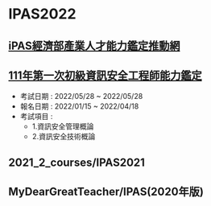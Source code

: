 # IPAS2022

## [iPAS經濟部產業人才能力鑑定推動網](https://www.ipas.org.tw/)

## [111年第一次初級資訊安全工程師能力鑑定](https://www.ipas.org.tw/ISE/AbilityExamBulletinList.aspx?exmno=26076afa-172c-4f2c-a317-6d90a64409c3)

- 考試日期 : 2022/05/28 ~ 2022/05/28
- 報名日期 : 2022/01/15 ~ 2022/04/18
- 考試項目 :
  - 1.資訊安全管理概論 
  - 2.資訊安全技術概論


## 2021_2_courses/IPAS2021

## MyDearGreatTeacher/IPAS(2020年版)
